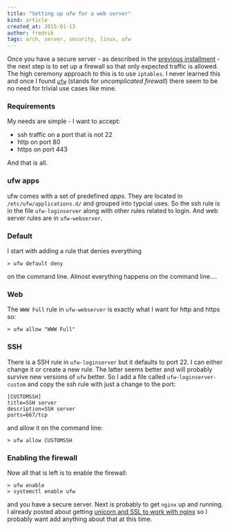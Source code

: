 ```yaml
---
title: "Setting up ufw for a web server"
kind: article
created_at: 2015-01-13
author: fredrik
tags: arch, server, security, linux, ufw
---
```


Once you have a secure server - as described in the [previous installment](/2015/01/securing-arch-server.html) - the next step is to set up a firewall so that only expected traffic is allowed. The high ceremony approach to this is to use `iptables`. I never learned this and once I found [`ufw`](https://wiki.archlinux.org/index.php/Uncomplicated_Firewall) (stands for *uncomplicated firewall*) there seem to be no need for trivial use cases like mine.

### Requirements

My needs are simple - I want to accept:

- ssh traffic on a port that is not 22
- http on port 80
- https on port 443

And that is all.

### ufw apps

ufw comes with a set of predefined *apps*. They are located in `/etc/ufw/applications.d/` and grouped into typcial uses. So the ssh rule is in the file `ufw-loginserver` along with other rules related to login. And web server rules are in `ufw-webserver`.

### Default

I start with adding a rule that denies everything

    > ufw default deny

on the command line. Almost everything happens on the command line....

### Web

The `WWW Full` rule in `ufw-webserver` is exactly what I want for http and https so:

    > ufw allow "WWW Full"

### SSH

There is a SSH rule in `ufw-loginserver` but it defaults to port 22. I can either change it or create a new rule. The latter seems better and will probably survive new versions of `ufw` better. So I add a file called `ufw-loginserver-custom` and copy the ssh rule with just a change to the port:

    [CUSTOMSSH]
    title=SSH server
    description=SSH server
    ports=667/tcp

and allow it on the command line:

    > ufw allow CUSTOMSSH

### Enabling the firewall

Now all that is left is to enable the firewall:

    > ufw enable
    > systemctl enable ufw

and you have a secure server. Next is probably to get `nginx` up and running. I already posted about getting [unicorn and SSL to work with nginx](/2014/06/multiple-unicorn-servers-with-ssl-on-nginx.html) so I probably want add anything about that at this time.